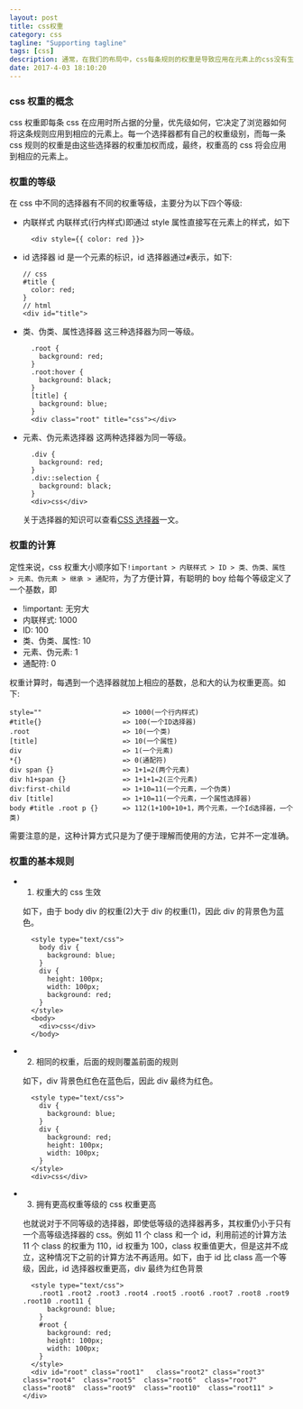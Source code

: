 ```yaml
---
layout: post
title: css权重
category: css
tagline: "Supporting tagline"
tags: [css]
description: 通常，在我们的布局中，css每条规则的权重是导致应用在元素上的css没有生效的主要原因。为此，我们需要了解浏览器是如何利用权重进行解析的。
date: 2017-4-03 18:10:20
---
```


### css 权重的概念

css 权重即每条 css 在应用时所占据的分量，优先级如何，它决定了浏览器如何将这条规则应用到相应的元素上。每一个选择器都有自己的权重级别，而每一条 css 规则的权重是由这些选择器的权重加权而成，最终，权重高的 css 将会应用到相应的元素上。

### 权重的等级

在 css 中不同的选择器有不同的权重等级，主要分为以下四个等级:

- 内联样式
  内联样式(行内样式)即通过 style 属性直接写在元素上的样式，如下
  ```
    <div style={{ color: red }}>
  ```
- id 选择器
  id 是一个元素的标识，id 选择器通过`#`表示，如下:
  ```code
  // css
  #title {
    color: red;
  }
  // html
  <div id="title">
  ```
- 类、伪类、属性选择器
  这三种选择器为同一等级。
  ```code
    .root {
      background: red;
    }
    .root:hover {
      background: black;
    }
    [title] {
      background: blue;
    }
    <div class="root" title="css"></div>
  ```
- 元素、伪元素选择器
  这两种选择器为同一等级。
  ```code
    .div {
      background: red;
    }
    .div::selection {
      background: black;
    }
    <div>css</div>
  ```
  关于选择器的知识可以查看[CSS 选择器](https://juejin.im/post/5c99d0eee51d4510df61601a)一文。

### 权重的计算

定性来说，css 权重大小顺序如下`!important > 内联样式 > ID > 类、伪类、属性 > 元素、伪元素 > 继承 > 通配符`，为了方便计算，有聪明的 boy 给每个等级定义了一个基数，即

- !important: 无穷大
- 内联样式: 1000
- ID: 100
- 类、伪类、属性: 10
- 元素、伪元素: 1
- 通配符: 0

权重计算时，每遇到一个选择器就加上相应的基数，总和大的认为权重更高。如下:

```code
style=""                    => 1000(一个行内样式)
#title{}                    => 100(一个ID选择器)
.root                       => 10(一个类)
[title]                     => 10(一个属性)
div                         => 1(一个元素)
*{}                         => 0(通配符)
div span {}                 => 1+1=2(两个元素)
div h1+span {}              => 1+1+1=2(三个元素)
div:first-child             => 1+10=11(一个元素，一个伪类)
div [title]                 => 1+10=11(一个元素，一个属性选择器)
body #title .root p {}      => 112(1+100+10+1，两个元素，一个Id选择器，一个类)
```

需要注意的是，这种计算方式只是为了便于理解而使用的方法，它并不一定准确。

### 权重的基本规则

- 1. 权重大的 css 生效

  如下，由于 body div 的权重(2)大于 div 的权重(1)，因此 div 的背景色为蓝色。

  ```code
    <style type="text/css">
      body div {
        background: blue;
      }
      div {
        height: 100px;
        width: 100px;
        background: red;
      }
    </style>
    <body>
      <div>css</div>
    </body>
  ```

- 2. 相同的权重，后面的规则覆盖前面的规则

  如下，div 背景色红色在蓝色后，因此 div 最终为红色。

  ```code
    <style type="text/css">
      div {
        background: blue;
      }
      div {
        background: red;
        height: 100px;
        width: 100px;
      }
    </style>
    <div>css</div>
  ```

- 3. 拥有更高权重等级的 css 权重更高

  也就说对于不同等级的选择器，即使低等级的选择器再多，其权重仍小于只有一个高等级选择器的 css。例如 11 个 class 和一个 id，利用前述的计算方法 11 个 class 的权重为 110，id 权重为 100，class 权重值更大，但是这并不成立，这种情况下之前的计算方法不再适用。如下，由于 id 比 class 高一个等级，因此，id 选择器权重更高，div 最终为红色背景

  ```code
    <style type="text/css">
      .root1 .root2 .root3 .root4 .root5 .root6 .root7 .root8 .root9 .root10 .root11 {
        background: blue;
      }
      #root {
        background: red;
        height: 100px;
        width: 100px;
      }
    </style>
    <div id="root" class="root1"   class="root2" class="root3"  class="root4"  class="root5"  class="root6"  class="root7"  class="root8"  class="root9"  class="root10"  class="root11" ></div>
  ```
